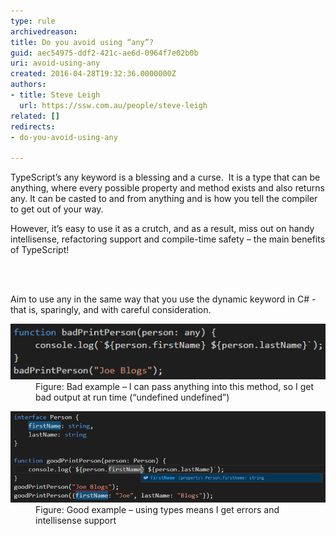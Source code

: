 ```yaml
---
type: rule
archivedreason: 
title: Do you avoid using “any”?
guid: aec54975-ddf2-421c-ae6d-0964f7e02b0b
uri: avoid-using-any
created: 2016-04-28T19:32:36.0000000Z
authors:
- title: Steve Leigh
  url: https://ssw.com.au/people/steve-leigh
related: []
redirects:
- do-you-avoid-using-any

---
```



<p class="p1">TypeScript’s any keyword is a blessing and a curse.  It is a type that can be anything, where every possible property and method exists and also returns any. It can be casted to and from anything and is how you tell the compiler to get out of your way. </p><p class="p1">However, it’s easy to use it as a crutch, and as a result, miss out on handy intellisense, refactoring support and compile-time safety – the main benefits of TypeScript!</p>
<br><excerpt class='endintro'></excerpt><br>
<p>Aim to use any in the same way that you use the dynamic keyword in C# - that is, sparingly, and with careful consideration.</p><dl class="badImage"><dt><img src="any-bad.png" alt="any-bad.png" data-pin-nopin="true" /></dt><dd>Figure: Bad example – I can pass anything into this method, so I get bad output at run time (“undefined undefined”)</dd></dl><dl class="goodImage"><dt><img src="any-good.png" alt="any-good.png" /></dt><dd>Figure: Good example – using types means I get errors and intellisense support </dd></dl> ​


